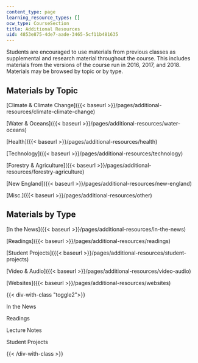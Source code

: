 ```yaml
---
content_type: page
learning_resource_types: []
ocw_type: CourseSection
title: Additional Resources
uid: 4853e875-4de7-aade-3465-5cf11b481635
---
```


Students are encouraged to use materials from previous classes as supplemental and research material throughout the course. This includes materials from the versions of the course run in 2016, 2017, and 2018. Materials may be browsed by topic or by type. 

Materials by Topic
------------------

[Climate & Climate Change]({{< baseurl >}}/pages/additional-resources/climate-climate-change)

[Water & Oceans]({{< baseurl >}}/pages/additional-resources/water-oceans)

[Health]({{< baseurl >}}/pages/additional-resources/health)

[Technology]({{< baseurl >}}/pages/additional-resources/technology)

[Forestry & Agriculture]({{< baseurl >}}/pages/additional-resources/forestry-agriculture)

[New England]({{< baseurl >}}/pages/additional-resources/new-england)

[Misc.]({{< baseurl >}}/pages/additional-resources/other)

Materials by Type
-----------------

[In the News]({{< baseurl >}}/pages/additional-resources/in-the-news)

[Readings]({{< baseurl >}}/pages/additional-resources/readings)

[Student Projects]({{< baseurl >}}/pages/additional-resources/student-projects)

[Video & Audio]({{< baseurl >}}/pages/additional-resources/video-audio)

[Websites]({{< baseurl >}}/pages/additional-resources/websites)

{{< div-with-class "toggle2">}}

In the News

Readings

Lecture Notes

Student Projects

{{< /div-with-class >}}